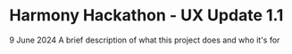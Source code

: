 # Harmony Hackathon - UX Update 1.1
9 June 2024
A brief description of what this project does and who it's for


